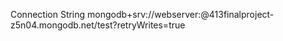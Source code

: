 Connection String
mongodb+srv://webserver:<O3kZ9vNMVn3f3vm5>@413finalproject-z5n04.mongodb.net/test?retryWrites=true
